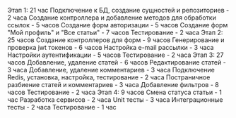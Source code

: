 Этап 1: 21 час
    Подключение к БД, создание сущностей и репозиториев - 2 часа
    Создание контроллера и добавление методов для обработки ссылок - 5 часов
    Создание форм авторизации - 5 часов
    Создание форм "Мой профиль" и "Все статьи" - 7 часов
    Тестирование - 2 часа
Этап 2: 25 часов
    Создание контроллеров для форм - 9 часов
    Генерирование и проверка jwt токенов - 6 часов
    Настройка e-mail рассылки - 3 часа   
    Настройки аутентификации - 5 часов 
    Тестирование - 2 часа
Этап 3: 27 часов
      Добавление, удаление статей - 6 часов
      Редактирование статей - 3 часа
      Добавление, удаление комментариев - 3 часа
      Подключение Redis, установка, настройка, тестирование - 2 часа
      Постраничное разбиение статей и комментариев - 3 часа
      Добавление фильтров - 8 часов
      Тестирование - 2 часа
Этап 4: 9 часов
       Смена статуса статьи - 1 час
       Разработка сервисов - 2 часа
       Unit тесты - 3 часа
       Интеграционные тесты - 2 часа
       Тестирование - 1 час
               